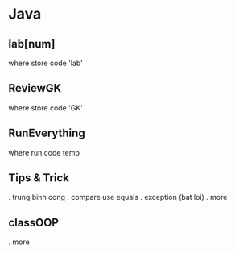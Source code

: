 # Java

## lab[num]
where store code 'lab'

## ReviewGK
where store code 'GK'

## RunEverything
where run code temp

## Tips & Trick
. trung binh cong
. compare use equals
. exception (bat loi)
. more

## classOOP
. more
